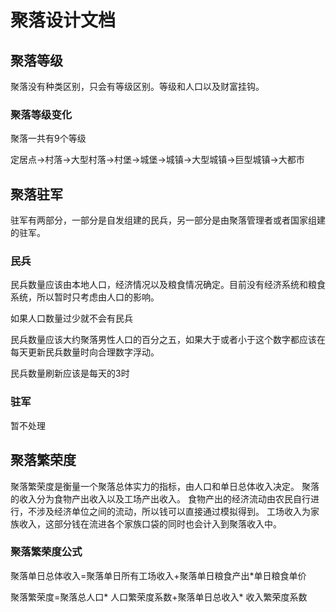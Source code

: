 ﻿# 聚落设计文档

## 聚落等级

聚落没有种类区别，只会有等级区别。等级和人口以及财富挂钩。

### 聚落等级变化

聚落一共有9个等级

定居点->村落->大型村落->村堡->城堡->城镇->大型城镇->巨型城镇->大都市

## 聚落驻军

驻军有两部分，一部分是自发组建的民兵，另一部分是由聚落管理者或者国家组建的驻军。

### 民兵

民兵数量应该由本地人口，经济情况以及粮食情况确定。目前没有经济系统和粮食系统，所以暂时只考虑由人口的影响。

如果人口数量过少就不会有民兵

民兵数量应该大约聚落男性人口的百分之五，如果大于或者小于这个数字都应该在每天更新民兵数量时向合理数字浮动。

民兵数量刷新应该是每天的3时

### 驻军

暂不处理

## 聚落繁荣度

聚落繁荣度是衡量一个聚落总体实力的指标，由人口和单日总体收入决定。
聚落的收入分为食物产出收入以及工场产出收入。
食物产出的经济流动由农民自行进行，不涉及经济单位之间的流动，所以钱可以直接通过模拟得到。
工场收入为家族收入，这部分钱在流进各个家族口袋的同时也会计入到聚落收入中。

### 聚落繁荣度公式
聚落单日总体收入=聚落单日所有工场收入+聚落单日粮食产出*单日粮食单价

聚落繁荣度=聚落总人口* 人口繁荣度系数+聚落单日总收入* 收入繁荣度系数